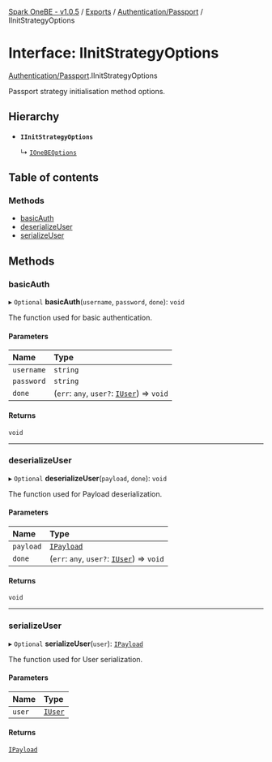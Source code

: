 [Spark OneBE - v1.0.5](../README.md) / [Exports](../modules.md) / [Authentication/Passport](../modules/Authentication_Passport.md) / IInitStrategyOptions

# Interface: IInitStrategyOptions

[Authentication/Passport](../modules/Authentication_Passport.md).IInitStrategyOptions

Passport strategy initialisation method options.

## Hierarchy

- **`IInitStrategyOptions`**

  ↳ [`IOneBEOptions`](index.IOneBEOptions.md)

## Table of contents

### Methods

- [basicAuth](Authentication_Passport.IInitStrategyOptions.md#basicauth)
- [deserializeUser](Authentication_Passport.IInitStrategyOptions.md#deserializeuser)
- [serializeUser](Authentication_Passport.IInitStrategyOptions.md#serializeuser)

## Methods

### basicAuth

▸ `Optional` **basicAuth**(`username`, `password`, `done`): `void`

The function used for basic authentication.

#### Parameters

| Name | Type |
| :------ | :------ |
| `username` | `string` |
| `password` | `string` |
| `done` | (`err`: `any`, `user?`: [`IUser`](Authentication_IUser.IUser.md)) => `void` |

#### Returns

`void`

___

### deserializeUser

▸ `Optional` **deserializeUser**(`payload`, `done`): `void`

The function used for Payload deserialization.

#### Parameters

| Name | Type |
| :------ | :------ |
| `payload` | [`IPayload`](Authentication_IPayload.IPayload.md) |
| `done` | (`err`: `any`, `user?`: [`IUser`](Authentication_IUser.IUser.md)) => `void` |

#### Returns

`void`

___

### serializeUser

▸ `Optional` **serializeUser**(`user`): [`IPayload`](Authentication_IPayload.IPayload.md)

The function used for User serialization.

#### Parameters

| Name | Type |
| :------ | :------ |
| `user` | [`IUser`](Authentication_IUser.IUser.md) |

#### Returns

[`IPayload`](Authentication_IPayload.IPayload.md)
